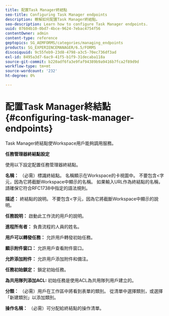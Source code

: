```yaml
---
title: 配置Task Manager終結點
seo-title: Configuring Task Manager endpoints
description: 瞭解如何配置Task Manager終結點。
seo-description: Learn how to configure Task Manager endpoints.
uuid: 07604b10-0bd7-4bce-9624-7ebac4754f56
contentOwner: admin
content-type: reference
geptopics: SG_AEMFORMS/categories/managing_endpoints
products: SG_EXPERIENCEMANAGER/6.5/FORMS
discoiquuid: 9c55feb9-23d8-4798-a3c5-70ec736df3ad
exl-id: 8495a3d7-6ac9-41f5-b1f9-31decaba118a
source-git-commit: b220adf6fa3e9faf94389b9a9416b7fca2f89d9d
workflow-type: tm+mt
source-wordcount: '232'
ht-degree: 0%

---
```


# 配置Task Manager終結點 {#configuring-task-manager-endpoints}

Task Manager終結點使Workspace用戶能夠調用服務。

**任務管理器終結點設定**

使用以下設定配置任務管理器終結點。

**名稱：** （必需）標識終結點。 名稱顯示在Workspace的卡視圖中。 不要包含&lt;字元，因為它將截斷Workspace中顯示的名稱。 如果輸入URL作為終結點的名稱，請確保它符合RFC1738中指定的語法規則。

**描述：** 終結點的說明。 不要包含&lt;字元，因為它將截斷Workspace中顯示的說明。

**任務說明：** 啟動此工作流的用戶的說明。

**進程所有者：** 負責流程的人員的姓名。

**用戶可以轉發任務：** 允許用戶轉發初始任務。

**顯示附件窗口：** 允許用戶查看附件窗口。

**允許添加附件：** 允許用戶添加附件和備注。

**任務初始鎖定：** 鎖定初始任務。

**為共用隊列添加ACL:** 初始任務是使用ACL為共用隊列用戶建立的。

**分類：** （必需）用戶在工作區中將看到表單的類別。 從清單中選擇類別，或選擇「新建類別」以添加類別。

**操作名稱：** （必需）可分配給終結點的操作清單。
